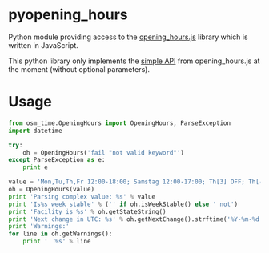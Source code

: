 # pyopening_hours
Python module providing access to the [opening_hours.js][oh-lib] library which is written in JavaScript.

[oh-lib]: https://github.com/ypid/opening_hours.js

This python library only implements the [simple API](https://github.com/ypid/opening_hours.js#simple-api) from opening_hours.js at the moment (without optional parameters).

# Usage

```python
from osm_time.OpeningHours import OpeningHours, ParseException
import datetime

try:
    oh = OpeningHours('fail "not valid keyword"')
except ParseException as e:
    print e

value = 'Mon,Tu,Th,Fr 12:00-18:00; Samstag 12:00-17:00; Th[3] OFF; Th[-1] off'
oh = OpeningHours(value)
print 'Parsing complex value: %s' % value
print 'Is%s week stable' % ('' if oh.isWeekStable() else ' not')
print 'Facility is %s' % oh.getStateString()
print 'Next change in UTC: %s' % oh.getNextChange().strftime('%Y-%m-%d %H:%M:%S')
print 'Warnings:'
for line in oh.getWarnings():
    print '  %s' % line
```
